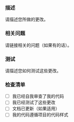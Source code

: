 ### 描述

请描述您所做的更改。

### 相关问题

请链接相关的问题（如果有的话）。

### 测试

请描述您如何测试这些更改。

### 检查清单

- [ ] 我已经自我审查了我的代码
- [ ] 我已经测试了这些更改
- [ ] 文档已更新（如果适用）
- [ ] 我的代码遵循项目的代码样式
